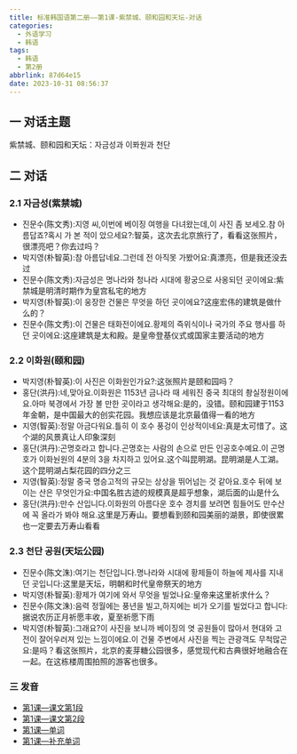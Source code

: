 ```yaml
---
title: 标准韩国语第二册——第1课-紫禁城、颐和园和天坛-对话
categories:
  - 外语学习
  - 韩语
tags:
  - 韩语
  - 第2册
abbrlink: 87d64e15
date: 2023-10-31 08:56:37
---
```

## 一 对话主题
紫禁城、颐和园和天坛：자금성과 이퐈원과 천단

<!--more-->

## 二 对话
### 2.1 자금성(紫禁城)

* 진문수(陈文秀):지영 씨,이번에 베이징 여행을 다녀왔는데,이 사진 좀 보세오.참 아름답죠?혹시 가 본 적이 았으세요?:智英，这次去北京旅行了，看看这张照片，很漂亮吧？你去过吗？
* 박지영(朴智英):참 아름답네요.그런데 전 아직못 가봤어요:真漂亮，但是我还没去过
* 진문수(陈文秀):자금성은 명나라와 청나라 시대에 황궁으로 사옹되던 곳이에요:紫禁城是明清时期作为皇宫私宅的地方
* 박지영(朴智英):이 웅장한 건물은 무엇을 하던 곳이에요?这座宏伟的建筑是做什么的？
* 진문수(陈文秀):이 건물은 태화전이에요.황제의 즉위식이나 국가의 주요 행사를 하던 곳이에요:这座建筑是太和殿。是皇帝登基仪式或国家主要活动的地方

<!--more-->

### 2.2  이화원(颐和园)

* 박지영(朴智英):이 사진은 이화원인가요?:这张照片是颐和园吗？
* 홍단(洪丹):네,맞아요.이화원은 1153년 금나라 때 세워진 중국 최대의 촹실정원이에요.아마 북경에서 가장 볼 만한 곳이라고 생각해요:是的，没错。颐和园建于1153年金朝，是中国最大的创实花园。我想应该是北京最值得一看的地方
* 지영(智英):정말 아금다워요.틀히 이 호수 풍겅이 인상적이네요:真是太可惜了。这个湖的风景真让人印象深刻
* 홍단(洪丹):곤명호라고 합니다.곤명호는 사람의 손으로 만든 인공호수예요.이 곤명호가 이화눤원의 4분의 3을 차지하고 있어요.这个叫昆明湖。昆明湖是人工湖。这个昆明湖占梨花园的四分之三
* 지영(智英):정말 중국 명승고적의 규모는 상상을  뛰어넘는 것 같아요.호수 뒤에 보이는 산은 무엇인가요:中国名胜古迹的规模真是超乎想象，湖后面的山是什么
* 홍단(洪丹):만수 산입니다.이화원의 아름다운 호수 경치를 보려면 힘들어도 만수산에 꼭 올라가 봐야 해요.这里是万寿山。要想看到颐和园美丽的湖景，即使很累也一定要去万寿山看看

### 2.3 천단 공원(天坛公园)

* 진문수(陈文洙):여기는 천단입니다.명나라와 시대에 황제들이 하늘에 제사를 지내던 곳입니다:这里是天坛，明朝和时代皇帝祭天的地方
* 박지영(朴智英):황제가 여기에 와서 무엇을 빌었나요:皇帝来这里祈求什么？
* 진문수(陈文洙):음력 정월에는 풍년을 빌고,하지에는 비가 오기를 빌었다고 합니다:据说农历正月祈愿丰收，夏至祈愿下雨
* 박지영(朴智英):그래요?이 사진을 보니까 베이징의 엿 공원들이 많아서 현대와 고전이 잘어우러져 있는 느낌이에요.이 건물 주변에서 사진을 찍는 관광객도 무척많곤요:是吗？看这张照片，北京的麦芽糖公园很多，感觉现代和古典很好地融合在一起。在这栋楼周围拍照的游客也很多。

### 三 发音

* [第1课—课文第1段][1]
* [第1课—课文第2段][2]
* [第1课—单词][3]
* [第1课—补充单词][4]



[1]:https://alicliimg.clewm.net/404/868/868404/1510726990330b58c24275109d21979e88a31e6c436641510726985.mp3?filename=%E7%AC%AC01%E8%AF%BE%20%E8%AF%BE%E6%96%871.mp3
[2]:https://alicliimg.clewm.net/404/868/868404/1510726997108a1564a419dce3697fc8361279326459a1510726996.mp3?filename=%E7%AC%AC01%E8%AF%BE%20%E8%AF%BE%E6%96%872.mp3
[3]:https://alicliimg.clewm.net/404/868/868404/15107270054630148723253516934620903bb8d16107e1510727004.mp3?filename=%E7%AC%AC01%E8%AF%BE%20%E5%8D%95%E8%AF%8D.mp3
[4]:https://alicliimg.clewm.net/404/868/868404/151072701041413b8ac308b9807eb3db31446932886901510727009.mp3?filename=%E7%AC%AC01%E8%AF%BE%20%E8%A1%A5%E5%85%85%E5%8D%95%E8%AF%8D&amp;%E4%BF%97%E8%AF%AD.mp3=